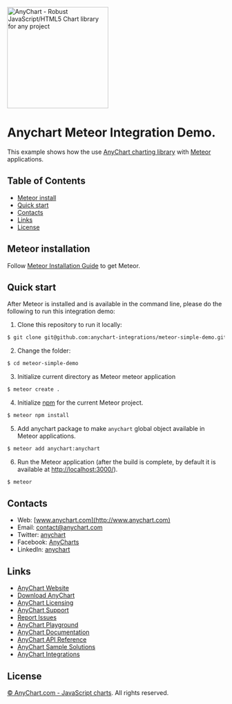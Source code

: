 [<img src="https://cdn.anychart.com/images/logo-transparent-segoe.png?2" width="234px" alt="AnyChart - Robust JavaScript/HTML5 Chart library for any project">](http://www.anychart.com)

Anychart Meteor Integration Demo.
=========

This example shows how the use [AnyChart charting library](http://www.anychart.com) with [Meteor](https://www.meteor.com/) applications.
 
## Table of Contents
* [Meteor install](#meteor-install)
* [Quick start](#quick-start)
* [Contacts](#contacts)
* [Links](#links)
* [License](#license)

## Meteor installation
Follow [Meteor Installation Guide](https://www.meteor.com/install) to get Meteor.

## Quick start
After Meteor is installed and is available in the command line,
please do the following to run this integration demo: 
1) Clone this repository to run it locally:
```sh
$ git clone git@github.com:anychart-integrations/meteor-simple-demo.git
```

2) Change the folder:
```sh
$ cd meteor-simple-demo
```

3) Initialize current directory as Meteor meteor application
```sh
$ meteor create .
```

4) Initialize [npm](https://www.npmjs.com/) for the current Meteor project.
```sh
$ meteor npm install
```

5) Add anychart package to make `anychart` global object available
 in Meteor applications.
```sh
$ meteor add anychart:anychart
``` 

6) Run the Meteor application (after the build is complete, by default it is available
at [http://localhost:3000/](http://localhost:3000/)).
```sh
$ meteor
```

 
## Contacts

* Web: [www.anychart.com](http://www.anychart.com)
* Email: [contact@anychart.com](mailto:contact@anychart.com)
* Twitter: [anychart](https://twitter.com/anychart)
* Facebook: [AnyCharts](https://www.facebook.com/AnyCharts)
* LinkedIn: [anychart](https://www.linkedin.com/company/anychart)

## Links

* [AnyChart Website](http://www.anychart.com)
* [Download AnyChart](http://www.anychart.com/download/)
* [AnyChart Licensing](http://www.anychart.com/buy/)
* [AnyChart Support](http://www.anychart.com/support/)
* [Report Issues](https://github.com/anychart-integrations/meteor-simple-demo/issues)
* [AnyChart Playground](http://playground.anychart.com)
* [AnyChart Documentation](http://docs.anychart.com)
* [AnyChart API Reference](http://api.anychart.com)
* [AnyChart Sample Solutions](http://www.anychart.com/solutions/)
* [AnyChart Integrations](http://www.anychart.com/integrations/)

## License

[© AnyChart.com - JavaScript charts](http://www.anychart.com). All rights reserved.
 
 
 
